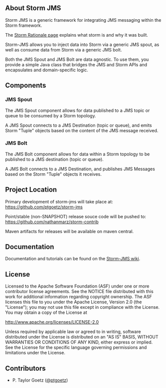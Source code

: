 ## About Storm JMS
Storm JMS is a generic framework for integrating JMS messaging within the Storm framework.

The [Storm Rationale page](https://github.com/nathanmarz/storm/wiki/Rationale) explains what storm is and why it was built.

Storm-JMS allows you to inject data into Storm via a generic JMS spout, as well as consume data from Storm via a generic JMS bolt.

Both the JMS Spout and JMS Bolt are data agnostic. To use them, you provide a simple Java class that bridges the JMS and Storm APIs and encapsulates and domain-specific logic.

## Components

### JMS Spout
The JMS Spout component allows for data published to a JMS topic or queue to be consumed by a Storm topology.

A JMS Spout connects to a JMS Destination (topic or queue), and emits Storm "Tuple" objects based on the content of the JMS message received.


### JMS Bolt
The JMS Bolt component allows for data within a Storm topology to be published to a JMS destination (topic or queue).

A JMS Bolt connects to a JMS Destination, and publishes JMS Messages based on the Storm "Tuple" objects it receives.

## Project Location
Primary development of storm-jms will take place at: 
https://github.com/ptgoetz/storm-jms

Point/stable (non-SNAPSHOT) release souce code will be pushed to:
https://github.com/nathanmarz/storm-contrib

Maven artifacts for releases will be available on maven central.


## Documentation

Documentation and tutorials can be found on the [Storm-JMS wiki](http://github.com/ptgoetz/storm-jms/wiki).

## License

Licensed to the Apache Software Foundation (ASF) under one
or more contributor license agreements.  See the NOTICE file
distributed with this work for additional information
regarding copyright ownership.  The ASF licenses this file
to you under the Apache License, Version 2.0 (the
"License"); you may not use this file except in compliance
with the License.  You may obtain a copy of the License at

  http://www.apache.org/licenses/LICENSE-2.0

Unless required by applicable law or agreed to in writing,
software distributed under the License is distributed on an
"AS IS" BASIS, WITHOUT WARRANTIES OR CONDITIONS OF ANY
KIND, either express or implied.  See the License for the
specific language governing permissions and limitations
under the License.

## Contributors

* P. Taylor Goetz ([@ptgoetz](http://twitter.com/ptgoetz))

